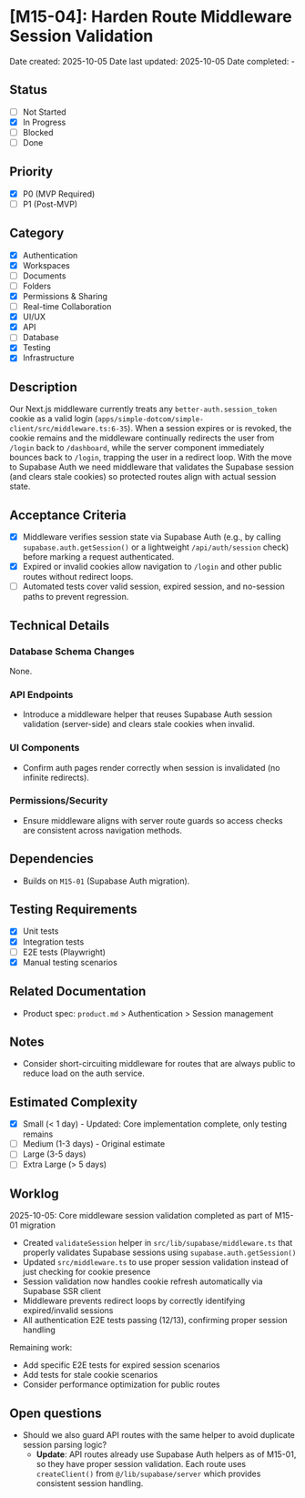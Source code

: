 # [M15-04]: Harden Route Middleware Session Validation

Date created: 2025-10-05
Date last updated: 2025-10-05
Date completed: -

## Status

- [ ] Not Started
- [x] In Progress
- [ ] Blocked
- [ ] Done

## Priority

- [x] P0 (MVP Required)
- [ ] P1 (Post-MVP)

## Category

- [x] Authentication
- [x] Workspaces
- [ ] Documents
- [ ] Folders
- [x] Permissions & Sharing
- [ ] Real-time Collaboration
- [x] UI/UX
- [x] API
- [ ] Database
- [x] Testing
- [x] Infrastructure

## Description

Our Next.js middleware currently treats any `better-auth.session_token` cookie as a valid login (`apps/simple-dotcom/simple-client/src/middleware.ts:6-35`). When a session expires or is revoked, the cookie remains and the middleware continually redirects the user from `/login` back to `/dashboard`, while the server component immediately bounces back to `/login`, trapping the user in a redirect loop. With the move to Supabase Auth we need middleware that validates the Supabase session (and clears stale cookies) so protected routes align with actual session state.

## Acceptance Criteria

- [x] Middleware verifies session state via Supabase Auth (e.g., by calling `supabase.auth.getSession()` or a lightweight `/api/auth/session` check) before marking a request authenticated.
- [x] Expired or invalid cookies allow navigation to `/login` and other public routes without redirect loops.
- [ ] Automated tests cover valid session, expired session, and no-session paths to prevent regression.

## Technical Details

### Database Schema Changes

None.

### API Endpoints

- Introduce a middleware helper that reuses Supabase Auth session validation (server-side) and clears stale cookies when invalid.

### UI Components

- Confirm auth pages render correctly when session is invalidated (no infinite redirects).

### Permissions/Security

- Ensure middleware aligns with server route guards so access checks are consistent across navigation methods.

## Dependencies

- Builds on `M15-01` (Supabase Auth migration).

## Testing Requirements

- [x] Unit tests
- [x] Integration tests
- [ ] E2E tests (Playwright)
- [x] Manual testing scenarios

## Related Documentation

- Product spec: `product.md` > Authentication > Session management

## Notes

- Consider short-circuiting middleware for routes that are always public to reduce load on the auth service.

## Estimated Complexity

- [x] Small (< 1 day) - Updated: Core implementation complete, only testing remains
- [ ] Medium (1-3 days) - Original estimate
- [ ] Large (3-5 days)
- [ ] Extra Large (> 5 days)

## Worklog

2025-10-05: Core middleware session validation completed as part of M15-01 migration
- Created `validateSession` helper in `src/lib/supabase/middleware.ts` that properly validates Supabase sessions using `supabase.auth.getSession()`
- Updated `src/middleware.ts` to use proper session validation instead of just checking for cookie presence
- Session validation now handles cookie refresh automatically via Supabase SSR client
- Middleware prevents redirect loops by correctly identifying expired/invalid sessions
- All authentication E2E tests passing (12/13), confirming proper session handling

Remaining work:
- Add specific E2E tests for expired session scenarios
- Add tests for stale cookie scenarios
- Consider performance optimization for public routes

## Open questions

- Should we also guard API routes with the same helper to avoid duplicate session parsing logic?
  - **Update**: API routes already use Supabase Auth helpers as of M15-01, so they have proper session validation. Each route uses `createClient()` from `@/lib/supabase/server` which provides consistent session handling.
